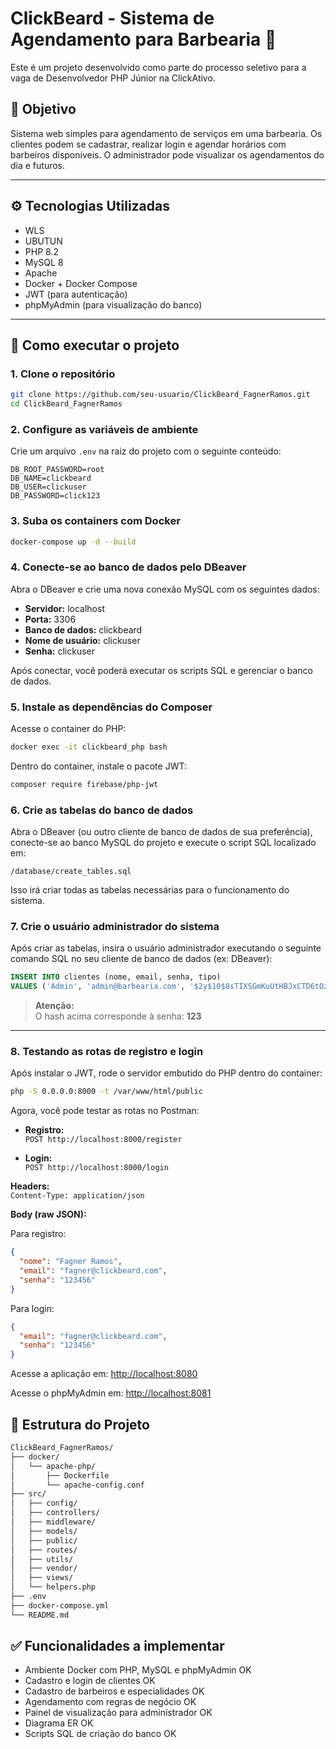 # ClickBeard - Sistema de Agendamento para Barbearia 💈

Este é um projeto desenvolvido como parte do processo seletivo para a vaga de Desenvolvedor PHP Júnior na ClickAtivo.

## 📌 Objetivo

Sistema web simples para agendamento de serviços em uma barbearia. Os clientes podem se cadastrar, realizar login e agendar horários com barbeiros disponíveis. O administrador pode visualizar os agendamentos do dia e futuros.

---

## ⚙️ Tecnologias Utilizadas

- WLS
- UBUTUN
- PHP 8.2
- MySQL 8
- Apache
- Docker + Docker Compose
- JWT (para autenticação)
- phpMyAdmin (para visualização do banco)

---

## 🚀 Como executar o projeto

### 1. Clone o repositório

```bash
git clone https://github.com/seu-usuario/ClickBeard_FagnerRamos.git
cd ClickBeard_FagnerRamos
```
### 2. Configure as variáveis de ambiente

Crie um arquivo `.env` na raiz do projeto com o seguinte conteúdo:

```env
DB_ROOT_PASSWORD=root
DB_NAME=clickbeard
DB_USER=clickuser
DB_PASSWORD=click123
```

### 3. Suba os containers com Docker

```bash
docker-compose up -d --build
```

### 4. Conecte-se ao banco de dados pelo DBeaver

Abra o DBeaver e crie uma nova conexão MySQL com os seguintes dados:

- **Servidor:** localhost  
- **Porta:** 3306  
- **Banco de dados:** clickbeard  
- **Nome de usuário:** clickuser  
- **Senha:** clickuser  

Após conectar, você poderá executar os scripts SQL e gerenciar o banco de dados.

### 5. Instale as dependências do Composer

Acesse o container do PHP:

```bash
docker exec -it clickbeard_php bash
```

Dentro do container, instale o pacote JWT:

```bash
composer require firebase/php-jwt
```

### 6. Crie as tabelas do banco de dados

Abra o DBeaver (ou outro cliente de banco de dados de sua preferência), conecte-se ao banco MySQL do projeto e execute o script SQL localizado em:

```
/database/create_tables.sql
```

Isso irá criar todas as tabelas necessárias para o funcionamento do sistema.

### 7. Crie o usuário administrador do sistema

Após criar as tabelas, insira o usuário administrador executando o seguinte comando SQL no seu cliente de banco de dados (ex: DBeaver):

```sql
INSERT INTO clientes (nome, email, senha, tipo)
VALUES ('Admin', 'admin@barbearia.com', '$2y$10$8sTIXSGmKuUtHBJxCTD6tOzSMg2l2S9TAVD.hRHuTke1nMeJ6B2vi', 'admin');
```

> **Atenção:**  
> O hash acima corresponde à senha: **123**

---

### 8. Testando as rotas de registro e login

Após instalar o JWT, rode o servidor embutido do PHP dentro do container:

```bash
php -S 0.0.0.0:8000 -t /var/www/html/public
```

Agora, você pode testar as rotas no Postman:

- **Registro:**  
  `POST http://localhost:8000/register`

- **Login:**  
  `POST http://localhost:8000/login`

**Headers:**  
`Content-Type: application/json`

**Body (raw JSON):**

Para registro:
```json
{
  "nome": "Fagner Ramos",
  "email": "fagner@clickbeard.com",
  "senha": "123456"
}
```

Para login:
```json
{
  "email": "fagner@clickbeard.com",
  "senha": "123456"
}
```

Acesse a aplicação em: [http://localhost:8080](http://localhost:8080)

Acesse o phpMyAdmin em: [http://localhost:8081](http://localhost:8081)

## 📁 Estrutura do Projeto

```bash
ClickBeard_FagnerRamos/
├── docker/
│   └── apache-php/
│       ├── Dockerfile
│       └── apache-config.conf
├── src/
│   ├── config/
│   ├── controllers/
│   ├── middleware/
│   ├── models/
│   ├── public/
│   ├── routes/
│   ├── utils/
│   ├── vendor/
│   ├── views/
│   └── helpers.php
├── .env
├── docker-compose.yml
└── README.md
```

## ✅ Funcionalidades a implementar

- Ambiente Docker com PHP, MySQL e phpMyAdmin OK
- Cadastro e login de clientes OK
- Cadastro de barbeiros e especialidades OK
- Agendamento com regras de negócio OK
- Painel de visualização para administrador OK
- Diagrama ER OK
- Scripts SQL de criação do banco OK